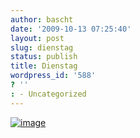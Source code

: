 ```yaml
---
author: bascht
date: '2009-10-13 07:25:40'
layout: post
slug: dienstag
status: publish
title: Dienstag
wordpress_id: '588'
? ''
: - Uncategorized
---
```


[![image](http://bascht.files.wordpress.com/2009/10/photo_on_2009-10-13_at_09-19.jpg?w=300)](http://bascht.files.wordpress.com/2009/10/photo_on_2009-10-13_at_09-19.jpg)


